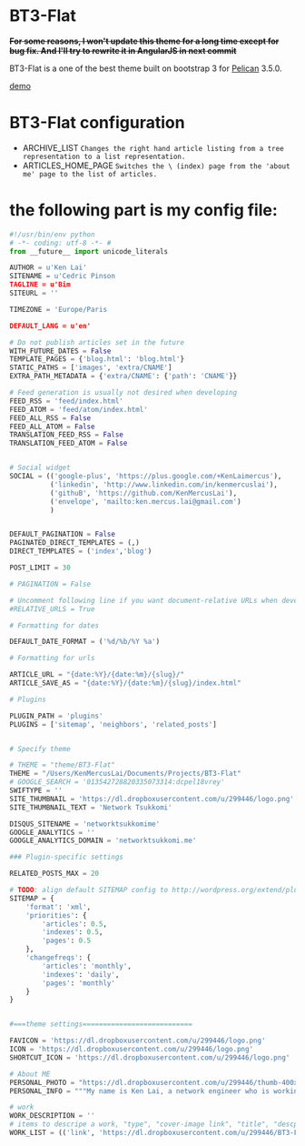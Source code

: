 BT3-Flat
=======

~~**For some reasons, I won't update this theme for a long time except for bug fix. And I'll try to rewrite it in AngularJS in next commit**~~


BT3-Flat is a one of the best theme built on bootstrap 3 for [Pelican](http://getpelican.com) 3.5.0.

[demo](http://kenmercuslai.github.io/blog/index.html)

BT3-Flat configuration
==========
* ARCHIVE_LIST `Changes the right hand article listing from a tree representation
to a list representation.`
* ARTICLES_HOME_PAGE `Switches the \ (index) page from the 'about me' page to
the list of articles.`

the following part is my config file:
==========

```python
#!/usr/bin/env python
# -*- coding: utf-8 -*- #
from __future__ import unicode_literals

AUTHOR = u'Ken Lai'
SITENAME = u'Cedric Pinson
TAGLINE = u'Bim
SITEURL = ''

TIMEZONE = 'Europe/Paris

DEFAULT_LANG = u'en'

# Do not publish articles set in the future
WITH_FUTURE_DATES = False
TEMPLATE_PAGES = {'blog.html': 'blog.html'}
STATIC_PATHS = ['images', 'extra/CNAME']
EXTRA_PATH_METADATA = {'extra/CNAME': {'path': 'CNAME'}}

# Feed generation is usually not desired when developing
FEED_RSS = 'feed/index.html'
FEED_ATOM = 'feed/atom/index.html'
FEED_ALL_RSS = False
FEED_ALL_ATOM = False
TRANSLATION_FEED_RSS = False
TRANSLATION_FEED_ATOM = False


# Social widget
SOCIAL = (('google-plus', 'https://plus.google.com/+KenLaimercus'),
          ('linkedin', 'http://www.linkedin.com/in/kenmercuslai'),
          ('githuB', 'https://github.com/KenMercusLai'),
          ('envelope', 'mailto:ken.mercus.lai@gmail.com')
          )


DEFAULT_PAGINATION = False
PAGINATED_DIRECT_TEMPLATES = (,)
DIRECT_TEMPLATES = ('index','blog')

POST_LIMIT = 30

# PAGINATION = False

# Uncomment following line if you want document-relative URLs when developing
#RELATIVE_URLS = True

# Formatting for dates

DEFAULT_DATE_FORMAT = ('%d/%b/%Y %a')

# Formatting for urls

ARTICLE_URL = "{date:%Y}/{date:%m}/{slug}/"
ARTICLE_SAVE_AS = "{date:%Y}/{date:%m}/{slug}/index.html"

# Plugins

PLUGIN_PATH = 'plugins'
PLUGINS = ['sitemap', 'neighbors', 'related_posts']


# Specify theme

# THEME = "theme/BT3-Flat"
THEME = "/Users/KenMercusLai/Documents/Projects/BT3-Flat"
# GOOGLE_SEARCH = '013542728820335073314:dcpel18vrey'
SWIFTYPE = ''
SITE_THUMBNAIL = 'https://dl.dropboxusercontent.com/u/299446/logo.png'
SITE_THUMBNAIL_TEXT = 'Network Tsukkomi'

DISQUS_SITENAME = 'networktsukkomime'
GOOGLE_ANALYTICS = ''
GOOGLE_ANALYTICS_DOMAIN = 'networktsukkomi.me'

### Plugin-specific settings

RELATED_POSTS_MAX = 20

# TODO: align default SITEMAP config to http://wordpress.org/extend/plugins/google-sitemap-generator/stats/
SITEMAP = {
    'format': 'xml',
    'priorities': {
        'articles': 0.5,
        'indexes': 0.5,
        'pages': 0.5
    },
    'changefreqs': {
        'articles': 'monthly',
        'indexes': 'daily',
        'pages': 'monthly'
    }
}


#===theme settings===========================

FAVICON = 'https://dl.dropboxusercontent.com/u/299446/logo.png'
ICON = 'https://dl.dropboxusercontent.com/u/299446/logo.png'
SHORTCUT_ICON = 'https://dl.dropboxusercontent.com/u/299446/logo.png'

# About ME
PERSONAL_PHOTO = "https://dl.dropboxusercontent.com/u/299446/thumb-400x400.png"
PERSONAL_INFO = """My name is Ken Lai, a network engineer who is working & living in Shenzhen, China. I've spent about 10 years in network industry from doing operational routines at first, to work as a tech consultant with my sales partner in one of the greatest company in this world. I also do program work a lot as a personal hobby in my part-time. I learnt variety of languages, like C, C++, ASM, Object-Pascal since 6th grade in elementary school. But Python has been my favorite since I knew it for the first time in 2006. Also, English is my second language while my mother tongue is Madrin. I can speak some Japanese, and now is  preparing for the official Japanese certification."""

# work
WORK_DESCRIPTION = ''
# items to descripe a work, "type", "cover-image link", "title", "descption", "link"
WORK_LIST = (('link', 'https://dl.dropboxusercontent.com/u/299446/BT3-Flat.png', 'BT3-Flat', 'A BT3 flat theme for pelican', 'https://github.com/KenMercusLai/plumage'),)
```
